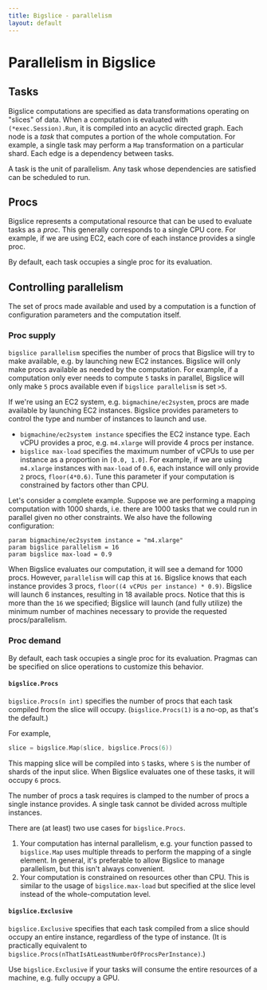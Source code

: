 ```yaml
---
title: Bigslice - parallelism
layout: default
---
```


# Parallelism in Bigslice

## Tasks
Bigslice computations are specified as data transformations operating on
"slices" of data. When a computation is evaluated with `(*exec.Session).Run`, it
is compiled into an acyclic directed graph. Each node is a *task* that computes
a portion of the whole computation. For example, a single task may perform a
`Map` transformation on a particular shard. Each edge is a dependency between
tasks.

A task is the unit of parallelism. Any task whose dependencies are satisfied can
be scheduled to run.

## Procs
Bigslice represents a computational resource that can be used to evaluate tasks
as a *proc*. This generally corresponds to a single CPU core. For example, if we are 
using EC2, each core of each instance provides a single proc.

By default, each task occupies a single proc for its evaluation.

## Controlling parallelism
The set of procs made available and used by a computation is a function of
configuration parameters and the computation itself.

### Proc supply
`bigslice parallelism` specifies the number of procs that Bigslice will try to
make available, e.g. by launching new EC2 instances. Bigslice will only make
procs available as needed by the computation. For example, if a computation only
ever needs to compute `5` tasks in parallel, Bigslice will only make `5` procs
available even if `bigslice parallelism` is set `>5`.

If we're using an EC2 system, e.g. `bigmachine/ec2system`, procs are made
available by launching EC2 instances. Bigslice provides parameters to control
the type and number of instances to launch and use.

- `bigmachine/ec2system instance` specifies the EC2 instance type. Each vCPU
  provides a proc, e.g. `m4.xlarge` will provide 4 procs per instance.
- `bigslice max-load` specifies the maximum number of vCPUs to use per instance
  as a proportion in `[0.0, 1.0]`. For example, if we are using `m4.xlarge`
  instances with `max-load` of `0.6`, each instance will only provide `2` procs,
  `floor(4*0.6)`. Tune this parameter if your computation is constrained by
  factors other than CPU.
  
Let's consider a complete example. Suppose we are performing a mapping
computation with 1000 shards, i.e. there are 1000 tasks that we could run in
parallel given no other constraints. We also have the following configuration:

```
param bigmachine/ec2system instance = "m4.xlarge"
param bigslice parallelism = 16
param bigslice max-load = 0.9
```

When Bigslice evaluates our computation, it will see a demand for 1000 procs.
However, `parallelism` will cap this at `16`. Bigslice knows that each instance
provides 3 procs, `floor((4 vCPUs per instance) * 0.9)`. Bigslice will launch 6
instances, resulting in 18 available procs. Notice that this is more than the
`16` we specified; Bigslice will launch (and fully utilize) the minimum number
of machines necessary to provide the requested procs/parallelism.

### Proc demand
By default, each task occupies a single proc for its evaluation. Pragmas can be
specified on slice operations to customize this behavior.

#### `bigslice.Procs`
`bigslice.Procs(n int)` specifies the number of procs that each task compiled
from the slice will occupy. (`bigslice.Procs(1)` is a no-op, as that's the
default.)

For example,
```go
slice = bigslice.Map(slice, bigslice.Procs(6))
```

This mapping slice will be compiled into `S` tasks, where `S` is the number of
shards of the input slice. When Bigslice evaluates one of these tasks, it will
occupy `6` procs.

The number of procs a task requires is clamped to the number of procs a single
instance provides. A single task cannot be divided across multiple instances.

There are (at least) two use cases for `bigslice.Procs`.

1. Your computation has internal parallelism, e.g. your function passed to
   `bigslice.Map` uses multiple threads to perform the mapping of a single
   element. In general, it's preferable to allow Bigslice to manage parallelism,
   but this isn't always convenient.
2. Your computation is constrained on resources other than CPU. This is similar
   to the usage of `bigslice.max-load` but specified at the slice level instead
   of the whole-computation level.

#### `bigslice.Exclusive`
`bigslice.Exclusive` specifies that each task compiled from a slice should
occupy an entire instance, regardless of the type of instance. (It is
practically equivalent to
`bigslice.Procs(nThatIsAtLeastNumberOfProcsPerInstance)`.)

Use `bigslice.Exclusive` if your tasks will consume the entire resources of a
machine, e.g. fully occupy a GPU.
